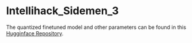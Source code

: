 # Intellihack_Sidemen_3

The quantized finetuned model and other parameters can be found in this [Hugginface Repository](https://huggingface.co/Gayanukaa/Sidemen_Intellihack_QwenModel).
